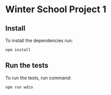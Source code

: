 # Winter School Project 1
## Install
To install the dependencies run:
```
npm install
```

## Run the tests

To run the tests, run command:
```
npm run wdio
```
